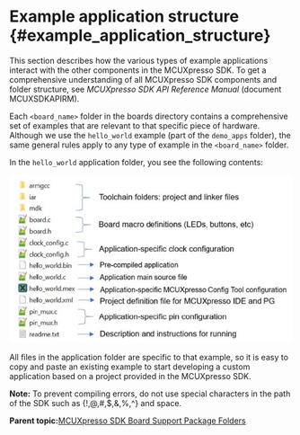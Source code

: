 # Example application structure {#example_application_structure}

This section describes how the various types of example applications interact with the other components in the MCUXpresso SDK. To get a comprehensive understanding of all MCUXpresso SDK components and folder structure, see *MCUXpresso SDK API Reference Manual* \(document MCUXSDKAPIRM\).

Each `<board_name>` folder in the boards directory contains a comprehensive set of examples that are relevant to that specific piece of hardware. Although we use the `hello_world` example \(part of the `demo_apps` folder\), the same general rules apply to any type of example in the `<board_name>` folder.

In the `hello_world` application folder, you see the following contents:

![](../images/application_folder_structure.jpg "Application folder structure")

All files in the application folder are specific to that example, so it is easy to copy and paste an existing example to start developing a custom application based on a project provided in the MCUXpresso SDK.

**Note:** To prevent compiling errors, do not use special characters in the path of the SDK such as \{!,@,\#,$,&,%,^\} and space.

**Parent topic:**[MCUXpresso SDK Board Support Package Folders](../topics/mcuxpresso_sdk_board_support_package_folders.md)

